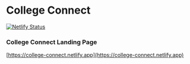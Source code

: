 # College Connect


[![Netlify Status](https://api.netlify.com/api/v1/badges/3f702286-42c5-4042-b1aa-675a5b7bd3e5/deploy-status)](https://app.netlify.com/sites/college-connect/deploys)  


### College Connect Landing Page  
[https://college-connect.netlify.app](https://college-connect.netlify.app)
